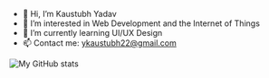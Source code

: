 - 👋 Hi, I’m Kaustubh Yadav
- 👀 I’m interested in Web Development and the Internet of Things
- 🌱 I’m currently learning UI/UX Design 
- 📫 Contact me: ykaustubh22@gmail.com

![My GitHub stats](https://github-readme-stats.vercel.app/api?username=yadavKaustubh&show_icons=true)

<!---
yadavKaustubh/yadavKaustubh is a ✨ special ✨ repository because its `README.md` (this file) appears on your GitHub profile.
You can click the Preview link to take a look at your changes.
--->
